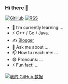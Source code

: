### Hi there 👋

[![GitHub](https://img.shields.io/badge/dynamic/json?logo=github&label=GitHub&labelColor=495867&color=495867&query=%24.data.totalSubs&url=https%3A%2F%2Fapi.spencerwoo.com%2Fsubstats%2F%3Fsource%3Dgithub%26queryKey%3Dhayschan&style=flat-square)](https://github.com/qxxiao)
[![RSS](https://img.shields.io/badge/dynamic/json?logo=rss&logoColor=white&label=RSS&labelColor=95B8D1&color=95B8D1&query=%24.data.totalSubs&url=https%3A%2F%2Fapi.spencerwoo.com%2Fsubstats%2F%3Fsource%3Dfeedly%257Cinoreader%257CfeedsPub%26queryKey%3Dhttps://cnblogs/Nilx/feed.xml&style=flat-square)](https://cnblogs/Nilx/)

<!-- - 🔭 I’m currently working on ... -->
- 🌱 I’m currently learning ...
- ⚡ C++ / Go / Java.
- ✍️ [Blogger](https://cnblogs/qxxiao)
- 💬 Ask me about ...
- 📫 How to reach me: ...
- 😄 Pronouns: ...
- ⚡ Fun fact: ...

<!-- - 👯 I’m looking to collaborate on ... -->
<!-- - 🤔 I’m looking for help with ... -->

[![我的 GitHub 数据](https://github-readme-stats.vercel.app/api?username=qxxiao)](https://github.com/qxxiao/)
